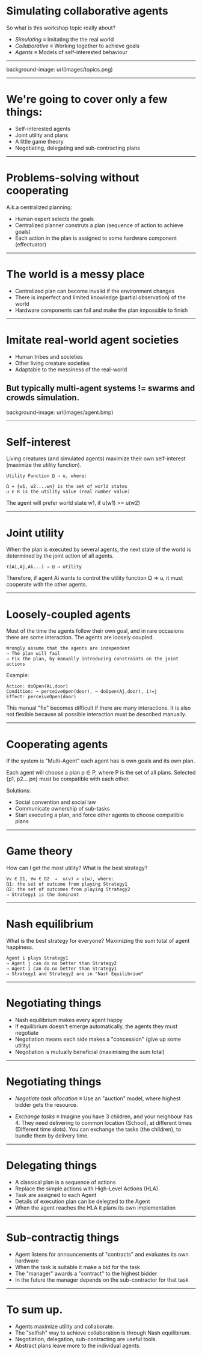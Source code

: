 Simulating collaborative agents
===============================

So what is this workshop topic really about?

* _Simulating_ ≡ Imitating the the real world
* _Collaborative_ ≡ Working together to achieve goals
* _Agents_ ≡ Models of self-interested behaviour

---
background-image: url(images/topics.png)

---
# We're going to cover only a few things:

* Self-interested agents
* Joint utility and plans
* A little game theory
* Negotiating, delegating and sub-contracting plans

---
# Problems-solving __without__ cooperating

A.k.a centralized planning:

* Human expert selects the goals
* Centralized planner construts a plan (sequence of action to achieve goals)
* Each action in the plan is assigned to some hardware component (effectuator)

---
# The world is a messy place

* Centralized plan can become invalid if the environment changes
* There is imperfect and limited knowledge (partial observation) of the world
* Hardware components can fail and make the plan impossible to finish

---
# Imitate real-world agent societies

* Human tribes and societies
* Other living creature societies
* Adaptable to the messiness of the real-world

But typically multi-agent systems != swarms and crowds simulation.
---
background-image: url(images/agent.bmp)

---
# Self-interest

Living creatures (and simulated agents) maximize their own self-interest (maximize the utility function).

```
Utility Function Ω ⇒ u, where:

Ω = {w1, w2....wn} is the set of world states
u ∈ R is the utility value (real number value)
```

The agent will prefer world state w1, if u(w1) >= u(w2)

---
# Joint utility

When the plan is executed by several agents, the next state of the world is determined by the joint action of all agents.
```
τ(Ai,Aj,Ak...) ⇒ Ω ⇒ utility
```
Therefore, if agent Ai wants to control the utility function Ω ⇒ u,
it must cooperate with the other agents.

---
# Loosely-coupled agents

Most of the time the agents follow their own goal, and in rare occasions
there are some interaction. The agents are loosely coupled.
```
Wrongly assume that the agents are independent
⇒ The plan will fail
⇒ Fix the plan, by manually introducing constraints on the joint actions
```
Example:
```
Action: doOpen(Ai,door)
Condition: ¬ perceiveOpen(door), ¬ doOpen(Aj,door), i!=j
Effect: perceiveOpen(door)
```
This manual "fix" becomes difficult if there are many interactions.
It is also not flexible because all possible interaction must be described manually.

---
# Cooperating agents

If the system is "Multi-Agent" each agent has is own goals
and its own plan.

Each agent will choose a plan p ∈ P, where P is the set of all plans.
Selected {p1, p2... pn} must be compatible with each other.

Solutions:
* Social convention and social law
* Communicate ownership of sub-tasks
* Start executing a plan, and force other agents to choose compatible plans

---
# Game theory

How can I get the most utility?
What is the best strategy?

```
∀v ∈ Ω1, ∀w ∈ Ω2  ⇒  u(v) > u(w), where:
Ω1: the set of outcome from playing Strategy1
Ω2: the set of outcomes from playing Strategy2
⇒ Strategy1 is the dominant
```
---
# Nash equilibrium

What is the best strategy for everyone?
Maximizing the sum total of agent happiness.
```
Agent i plays Strategy1
⇒ Agent j can do no better than Strategy2
⇒ Agent i can do no better than Strategy1
⇒ Strategy1 and Strategy2 are in "Nash Equilibrium"
```
---
# Negotiating things

* Nash equilibrium makes every agent happy
* If equilibrium doesn't emerge automatically, the agents they must negotiate
* Negotiation means each side makes a "concession" (give up some utility)
* Negotiation is mutually beneficial (maximising the sum total)

---
# Negotiating things

* _Negotiate task allocation_ ≡ Use an "auction" model, where highest bidder gets the resource.

* _Exchange tasks_ ≡ Imagine you have 3 children, and your neighbour has 4. They need delivering to common location (School), at different times (Different time slots). You can exchange the tasks (the children), to bundle them by delivery time.

---
# Delegating things

* A classical plan is a sequence of actions
* Replace the simple actions with High-Level Actions (HLA)
* Task are assigned to each Agent
* Details of execution plan can be delegted to the Agent
* When the agent reaches the HLA it plans its own implementation

---
# Sub-contractig things

* Agent listens for announcements of "contracts" and evaluates its own hardware
* When the task is suitable it make a bid for the task
* The "manager" awards a "contract" to the highest bidder
* In the future the manager depends on the sub-contractor for that task

---
# To sum up.

* Agents maximize utility and collaborate.
* The "selfish" way to achieve collaboration is through Nash equilibirum.
* Negotiation, delegation, sub-contracting are useful tools.
* Abstract plans leave more to the individual agents.
